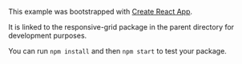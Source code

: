 This example was bootstrapped with [Create React App](https://github.com/facebook/create-react-app).

It is linked to the responsive-grid package in the parent directory for development purposes.

You can run `npm install` and then `npm start` to test your package.
